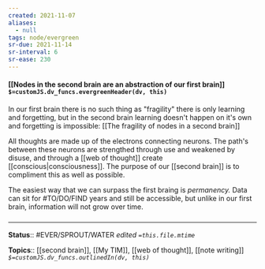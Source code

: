```yaml
---
created: 2021-11-07 
aliases:
  - null
tags: node/evergreen
sr-due: 2021-11-14
sr-interval: 6
sr-ease: 230
---
```

#### [[Nodes in the second brain are an abstraction of our first brain]] `$=customJS.dv_funcs.evergreenHeader(dv, this)`

In our first brain there is no such thing as "fragility" there is only learning and forgetting, but in the second brain learning doesn't happen on it's own and forgetting is impossible: [[The fragility of nodes in a second brain]]

All thoughts are made up of the electrons connecting neurons. The path's between these neurons are strengthed through use and weakened by disuse, and through a [[web of thought]] create [[conscious|consciousness]]. The purpose of our [[second brain]] is to compliment this as well as possible.

The easiest way that we can surpass the first braing is *permanency.* Data can sit for #TO/DO/FIND years and still be accessible, but unlike in our first brain, information will not grow over time. 

### <hr class="footnote"/>

**Status**:: #EVER/SPROUT/WATER 
*edited `=this.file.mtime`*

**Topics**:: [[second brain]], [[My TIM]], [[web of thought]], [[note writing]]
*`$=customJS.dv_funcs.outlinedIn(dv, this)`*


